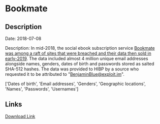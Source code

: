 # Bookmate

## Description

Date: 2018-07-08

Description:
In mid-2018, the social ebook subscription service <a href="https://www.theregister.co.uk/2019/02/11/620_million_hacked_accounts_dark_web/" target="_blank" rel="noopener">Bookmate was among a raft of sites that were breached and their data then sold in early-2019</a>. The data included almost 4 million unique email addresses alongside names, genders, dates of birth and passwords stored as salted SHA-512 hashes. The data was provided to HIBP by a source who requested it to be attributed to &quot;BenjaminBlue@exploit.im&quot;.


['Dates of birth', 'Email addresses', 'Genders', 'Geographic locations', 'Names', 'Passwords', 'Usernames']

## Links

[Download Link](https://link-to.net/1229997/983.8003254962746/dynamic/?r=aHR0cHM6Ly93d3cubWVkaWFmaXJlLmNvbS92aWV3L0pyRXc5Q2xFWGs1VFNCTy9ib29rbWF0ZS5jb20vZmlsZQ==)
